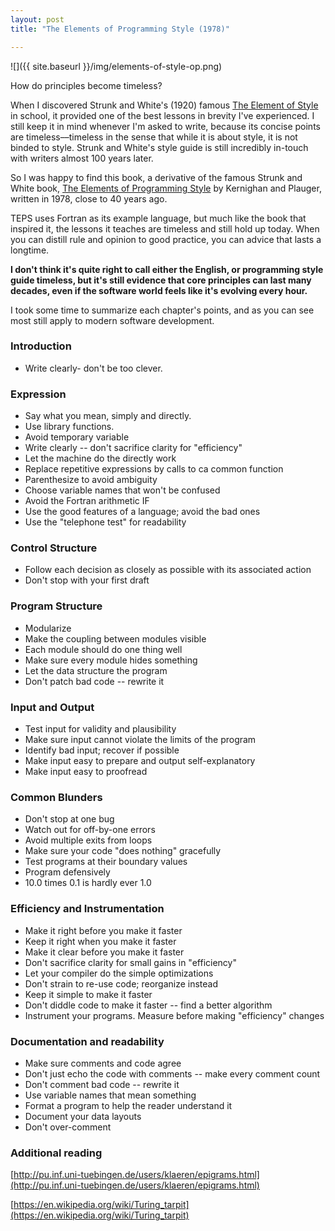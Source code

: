 ```yaml
---
layout: post
title: "The Elements of Programming Style (1978)"

---
```


![]({{ site.baseurl }}/img/elements-of-style-op.png)

How do principles become timeless?

When I discovered Strunk and White's (1920) famous [The Element of Style](http://www.amazon.com/The-Elements-Style-Fourth-Edition/dp/020530902X) in school, it provided one of the best lessons in brevity I've experienced. I still keep it in mind whenever I'm asked to write, because its concise points are timeless––timeless in the sense that while it is about style, it is not binded to style. Strunk and White's style guide is still incredibly in-touch with writers almost 100 years later.

So I was happy to find this book, a derivative of the famous Strunk and White book, [The Elements of Programming Style](http://www.amazon.com/The-Elements-Programming-Style-Edition/dp/0070342075) by Kernighan and Plauger, written in 1978, close to 40 years ago.

TEPS uses Fortran as its example language, but much like the book that inspired it, the lessons it teaches are timeless and still hold up today. When you can distill rule and opinion to good practice, you can advice that lasts a longtime.

__I don't think it's quite right to call either the English, or programming style guide timeless, but it's still evidence that core principles can last many decades, even if the software world feels like it's evolving every hour.__

I took some time to summarize each chapter's points, and as you can see most still apply to modern software development.

### Introduction

* Write clearly- don't be too clever.


### Expression

* Say what you mean, simply and directly.
* Use library functions.
* Avoid temporary variable
* Write clearly -- don't sacrifice clarity for "efficiency"
* Let the machine do the directly work
* Replace repetitive expressions by calls to ca common function
* Parenthesize to avoid ambiguity
* Choose variable names that won't be confused
* Avoid the Fortran arithmetic IF
* Use the good features of a language; avoid the bad ones
* Use the "telephone test" for readability



### Control Structure

* Follow each decision as closely as possible with its associated action
* Don't stop with your first draft


### Program Structure

* Modularize
* Make the coupling between modules visible
* Each module should do one thing well
* Make sure every module hides something
* Let the data structure the program
* Don't patch bad code -- rewrite it


### Input and Output

* Test input for validity and plausibility
* Make sure input cannot violate the limits of the program
* Identify bad input; recover if possible
* Make input easy to prepare and output self-explanatory
* Make input easy to proofread


### Common Blunders

* Don't stop at one bug
* Watch out for off-by-one errors
* Avoid multiple exits from loops
* Make sure your code "does nothing" gracefully
* Test programs at their boundary values
* Program defensively
* 10.0 times 0.1 is hardly ever 1.0

### Efficiency and Instrumentation

* Make it right before you make it faster
* Keep it right when you make it faster
* Make it clear before you make it faster
* Don't sacrifice clarity for small gains in "efficiency"
* Let your compiler do the simple optimizations
* Don't strain to re-use code; reorganize instead
* Keep it simple to make it faster
* Don't diddle code to make it faster -- find a better algorithm
* Instrument your programs. Measure before making "efficiency" changes

### Documentation and readability

* Make sure comments and code agree
* Don't just echo the code with comments -- make every comment count
* Don't comment bad code -- rewrite it
* Use variable names that mean something
* Format a program to help the reader understand it
* Document your data layouts
* Don't over-comment






### Additional reading

[http://pu.inf.uni-tuebingen.de/users/klaeren/epigrams.html](http://pu.inf.uni-tuebingen.de/users/klaeren/epigrams.html)

[https://en.wikipedia.org/wiki/Turing_tarpit](https://en.wikipedia.org/wiki/Turing_tarpit)